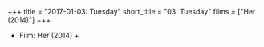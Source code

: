 +++
title = "2017-01-03: Tuesday"
short_title = "03: Tuesday"
films = ["Her (2014)"]
+++


* Film: Her (2014) +

